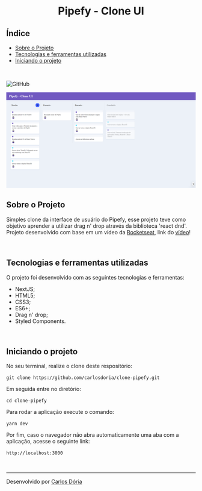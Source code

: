 <h1 align='center'><strong>Pipefy - Clone UI</strong></h1>

## Índice

- [Sobre o Projeto](#sobre-o-projeto)
- [Tecnologias e ferramentas utilizadas](#tecnologias-e-ferramentas-utilizadas)
- [Iniciando o projeto](#iniciando-o-projeto)

<br>

![GitHub](https://img.shields.io/github/license/Programacao-Orientada-a-Estagiario-POE/hangman-game-backend-v2)
<br>

![Print da Home Page](https://github.com/carlosdoria/clone-pipefy/blob/main/public/images/Home-page.png)

## Sobre o Projeto

Simples clone da interface de usuário do Pipefy, esse projeto teve como objetivo aprender a utilizar drag n' drop através da biblioteca 'react dnd'. <br>
Projeto desenvolvido com base em um vídeo da [Rocketseat](https://app.rocketseat.com.br/), link do [vídeo](https://www.youtube.com/watch?v=awRtgpRsdTQ&list=PL85ITvJ7FLohTZv9cC5-PrZ39Q3cugWqp&index=14)!

<br>

<!-- ## Deploy

Link do deploy:
[Deploy]()

<br> -->

## Tecnologias e ferramentas utilizadas

O projeto foi desenvolvido com as seguintes tecnologias e ferramentas:

- NextJS;
- HTML5;
- CSS3;
- ES6+;
- Drag n' drop;
- Styled Components.

<br>

## Iniciando o projeto

No seu terminal, realize o clone deste respositório:

```
git clone https://github.com/carlosdoria/clone-pipefy.git
```

Em seguida entre no diretório:

```
cd clone-pipefy
```

Para rodar a aplicação execute o comando:

```
yarn dev
```

Por fim, caso o navegador não abra automaticamente uma aba com a aplicação, acesse o seguinte link:

```
http://localhost:3000
```

<!-- ## Como contribuir

 -->

<br>

---

Desenvolvido por [Carlos Dória](https://github.com/carlosdoria)
